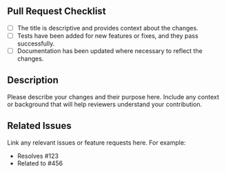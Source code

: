## Pull Request Checklist
- [ ] The title is descriptive and provides context about the changes.
- [ ] Tests have been added for new features or fixes, and they pass successfully.
- [ ] Documentation has been updated where necessary to reflect the changes.

## Description
Please describe your changes and their purpose here. Include any context or background that will help reviewers understand your contribution.

## Related Issues
Link any relevant issues or feature requests here. For example:
- Resolves #123
- Related to #456
